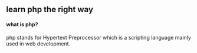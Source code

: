 ## learn php the right way

#### what is php?
php stands for Hypertext Preprocessor which is a scripting language mainly used in web development.
